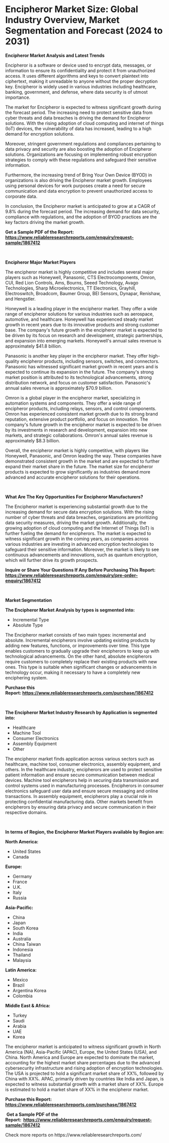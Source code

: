 <p><h1>Encipheror Market Size: Global Industry Overview, Market Segmentation and Forecast (2024 to 2031)</h1></p><p><strong>Encipheror Market Analysis and Latest Trends</strong></p>
<p><p>Encipheror is a software or device used to encrypt data, messages, or information to ensure its confidentiality and protect it from unauthorized access. It uses different algorithms and keys to convert plaintext into ciphertext, making it unreadable to anyone without the proper decryption key. Encipheror is widely used in various industries including healthcare, banking, government, and defense, where data security is of utmost importance.</p><p>The market for Encipheror is expected to witness significant growth during the forecast period. The increasing need to protect sensitive data from cyber threats and data breaches is driving the demand for Encipheror solutions. With the rising adoption of cloud computing and internet of things (IoT) devices, the vulnerability of data has increased, leading to a high demand for encryption solutions.</p><p>Moreover, stringent government regulations and compliances pertaining to data privacy and security are also boosting the adoption of Encipheror solutions. Organizations are focusing on implementing robust encryption strategies to comply with these regulations and safeguard their sensitive information.</p><p>Furthermore, the increasing trend of Bring Your Own Device (BYOD) in organizations is also driving the Encipheror market growth. Employees using personal devices for work purposes create a need for secure communication and data encryption to prevent unauthorized access to corporate data.</p><p>In conclusion, the Encipheror market is anticipated to grow at a CAGR of 9.8% during the forecast period. The increasing demand for data security, compliance with regulations, and the adoption of BYOD practices are the key factors driving the market growth.</p></p>
<p><strong>Get a Sample PDF of the Report:&nbsp; <a href="https://www.reliableresearchreports.com/enquiry/request-sample/1867412">https://www.reliableresearchreports.com/enquiry/request-sample/1867412</a></strong></p>
<p>&nbsp;</p>
<p><strong>Encipheror Major Market Players</strong></p>
<p><p>The encipheror market is highly competitive and includes several major players such as Honeywell, Panasonic, CTS Electrocomponents, Omron, CUI, Red Lion Controls, Ams, Bourns, Seeed Technology, Avago Technologies, Sharp Microelectronics, TT Electronics, Grayhill, Electroswitch, Broadcom, Baumer Group, BEI Sensors, Dynapar, Renishaw, and Hengstler.</p><p>Honeywell is a leading player in the encipheror market. They offer a wide range of encipheror solutions for various industries such as aerospace, automotive, and healthcare. Honeywell has experienced steady market growth in recent years due to its innovative products and strong customer base. The company's future growth in the encipheror market is expected to be driven by its focus on research and development, strategic partnerships, and expansion into emerging markets. Honeywell's annual sales revenue is approximately $41.8 billion.</p><p>Panasonic is another key player in the encipheror market. They offer high-quality encipheror products, including sensors, switches, and connectors. Panasonic has witnessed significant market growth in recent years and is expected to continue its expansion in the future. The company's strong market position is attributed to its technological advancements, strong distribution network, and focus on customer satisfaction. Panasonic's annual sales revenue is approximately $70.9 billion.</p><p>Omron is a global player in the encipheror market, specializing in automation systems and components. They offer a wide range of encipheror products, including relays, sensors, and control components. Omron has experienced consistent market growth due to its strong brand reputation, extensive product portfolio, and focus on innovation. The company's future growth in the encipheror market is expected to be driven by its investments in research and development, expansion into new markets, and strategic collaborations. Omron's annual sales revenue is approximately $8.3 billion.</p><p>Overall, the encipheror market is highly competitive, with players like Honeywell, Panasonic, and Omron leading the way. These companies have demonstrated consistent growth in the market and are expected to further expand their market share in the future. The market size for encipheror products is expected to grow significantly as industries demand more advanced and accurate encipheror solutions for their operations.</p></p>
<p>&nbsp;</p>
<p><strong>What Are The Key Opportunities For Encipheror Manufacturers?</strong></p>
<p><p>The Encipheror market is experiencing substantial growth due to the increasing demand for secure data encryption solutions. With the rising number of cyber threats and data breaches, organizations are prioritizing data security measures, driving the market growth. Additionally, the growing adoption of cloud computing and the Internet of Things (IoT) is further fueling the demand for encipherors. The market is expected to witness significant growth in the coming years, as companies across various industries are investing in advanced encryption technologies to safeguard their sensitive information. Moreover, the market is likely to see continuous advancements and innovations, such as quantum encryption, which will further drive its growth prospects.</p></p>
<p><strong>Inquire or Share Your Questions If Any Before Purchasing This Report: <a href="https://www.reliableresearchreports.com/enquiry/pre-order-enquiry/1867412">https://www.reliableresearchreports.com/enquiry/pre-order-enquiry/1867412</a></strong></p>
<p>&nbsp;</p>
<p><strong>Market Segmentation</strong></p>
<p><strong>The Encipheror Market Analysis by types is segmented into:</strong></p>
<p><ul><li>Incremental Type</li><li>Absolute Type</li></ul></p>
<p><p>The Encipheror market consists of two main types: incremental and absolute. Incremental encipherors involve updating existing products by adding new features, functions, or improvements over time. This type enables customers to gradually upgrade their encipherors to keep up with technological advancements. On the other hand, absolute encipherors require customers to completely replace their existing products with new ones. This type is suitable when significant changes or advancements in technology occur, making it necessary to have a completely new enciphering system.</p></p>
<p><strong>Purchase this Report:&nbsp;<a href="https://www.reliableresearchreports.com/purchase/1867412">https://www.reliableresearchreports.com/purchase/1867412</a></strong></p>
<p>&nbsp;</p>
<p><strong>The Encipheror Market Industry Research by Application is segmented into:</strong></p>
<p><ul><li>Healthcare</li><li>Machine Tool</li><li>Consumer Electronics</li><li>Assembly Equipment</li><li>Other</li></ul></p>
<p><p>The encipheror market finds application across various sectors such as healthcare, machine tool, consumer electronics, assembly equipment, and others. In the healthcare industry, encipherors are used to protect sensitive patient information and ensure secure communication between medical devices. Machine tool encipherors help in securing data transmission and control systems used in manufacturing processes. Encipherors in consumer electronics safeguard user data and ensure secure messaging and online transactions. In assembly equipment, encipherors play a crucial role in protecting confidential manufacturing data. Other markets benefit from encipherors by ensuring data privacy and secure communication in their respective domains.</p></p>
<p>&nbsp;</p>
<p><strong>In terms of Region, the Encipheror Market Players available by Region are:</strong></p>
<p>
    <p> <strong> North America: </strong>
        <ul>
            <li>United States</li>
            <li>Canada</li>
        </ul>
        </p> 
    <p> <strong> Europe: </strong>
        <ul>
            <li>Germany</li>
            <li>France</li>
            <li>U.K.</li>
            <li>Italy</li>
            <li>Russia</li>
        </ul>
        </p> 
    <p> <strong> Asia-Pacific: </strong>
        <ul>
            <li>China</li>
            <li>Japan</li>
            <li>South Korea</li>
            <li>India</li>
            <li>Australia</li>
            <li>China Taiwan</li>
            <li>Indonesia</li>
            <li>Thailand</li>
            <li>Malaysia</li>
        </ul>
        </p> 
    <p> <strong> Latin America: </strong>
        <ul>
            <li>Mexico</li>
            <li>Brazil</li>
            <li>Argentina Korea</li>
            <li>Colombia</li>
        </ul>
        </p> 
    <p> <strong> Middle East & Africa: </strong>
        <ul>
            <li>Turkey</li>
            <li>Saudi</li>
            <li>Arabia</li>
            <li>UAE</li>
            <li>Korea</li>
        </ul>
    </p>
    </p>
<p><p>The encipheror market is anticipated to witness significant growth in North America (NA), Asia-Pacific (APAC), Europe, the United States (USA), and China. North America and Europe are expected to dominate the market, accounting for the highest market share percentages due to the advanced cybersecurity infrastructure and rising adoption of encryption technologies. The USA is projected to hold a significant market share of XX%, followed by China with XX%. APAC, primarily driven by countries like India and Japan, is expected to witness substantial growth with a market share of XX%. Europe is estimated to hold a market share of XX% in the encipheror market.</p></p>
<p><strong>Purchase this Report: <a href="https://www.reliableresearchreports.com/purchase/1867412">https://www.reliableresearchreports.com/purchase/1867412</a></strong></p>
<p>&nbsp;<strong>Get a Sample PDF of the Report:&nbsp;&nbsp;<a href="https://www.reliableresearchreports.com/enquiry/request-sample/1867412">https://www.reliableresearchreports.com/enquiry/request-sample/1867412</a></strong></p>
<p><strong></strong></p>
<p>Check more reports on https://www.reliableresearchreports.com/</p>